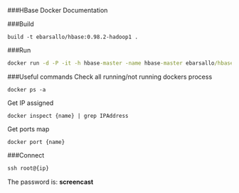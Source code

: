 ###HBase Docker Documentation

###Build

`build -t ebarsallo/hbase:0.98.2-hadoop1 .`

###Run
```bat
docker run -d -P -it -h hbase-master -name hbase-master ebarsallo/hbase:0.98.2-hadoop1
```

###Useful commands
Check all running/not running dockers process
```
docker ps -a
```

Get IP assigned
```
docker inspect {name} | grep IPAddress
```

Get ports map
```
docker port {name}
```

###Connect
```bat
ssh root@{ip}
```
The password is: **screencast**

